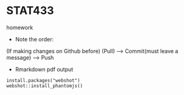 # STAT433
homework


- Note the order:

(If making changes on Github before) 
(Pull) -->
Commit(must leave a message) --> Push

- Rmarkdown pdf output
```{r}
install.packages("webshot")
webshot::install_phantomjs()
```